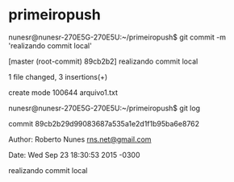 # primeiropush
nunesr@nunesr-270E5G-270E5U:~/primeiropush$ git commit -m 'realizando commit local'

[master (root-commit) 89cb2b2] realizando commit local

1 file changed, 3 insertions(+)

create mode 100644 arquivo1.txt

nunesr@nunesr-270E5G-270E5U:~/primeiropush$ git log 

commit 89cb2b29d99083687a535a1e2d1f1b95ba6e8762 

Author: Roberto Nunes <rns.net@gmail.com> 

Date:   Wed Sep 23 18:30:53 2015 -0300 

  realizando commit local 
